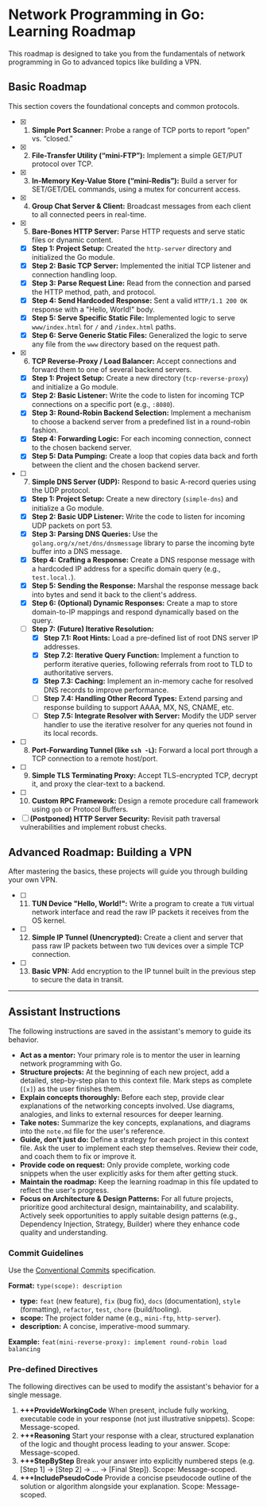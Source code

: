 # Network Programming in Go: Learning Roadmap

This roadmap is designed to take you from the fundamentals of network programming in Go to advanced topics like building a VPN.

## Basic Roadmap

This section covers the foundational concepts and common protocols.

- [x] 1. **Simple Port Scanner:** Probe a range of TCP ports to report “open” vs. “closed.”
- [x] 2. **File-Transfer Utility (“mini-FTP”):** Implement a simple GET/PUT protocol over TCP.
- [x] 3. **In-Memory Key-Value Store (“mini-Redis”):** Build a server for SET/GET/DEL commands, using a mutex for concurrent access.
- [x] 4. **Group Chat Server & Client:** Broadcast messages from each client to all connected peers in real-time.
- [x] 5. **Bare-Bones HTTP Server:** Parse HTTP requests and serve static files or dynamic content.
  - [x] **Step 1: Project Setup:** Created the `http-server` directory and initialized the Go module.
  - [x] **Step 2: Basic TCP Server:** Implemented the initial TCP listener and connection handling loop.
  - [x] **Step 3: Parse Request Line:** Read from the connection and parsed the HTTP method, path, and protocol.
  - [x] **Step 4: Send Hardcoded Response:** Sent a valid `HTTP/1.1 200 OK` response with a "Hello, World!" body.
  - [x] **Step 5: Serve Specific Static File:** Implemented logic to serve `www/index.html` for `/` and `/index.html` paths.
  - [x] **Step 6: Serve Generic Static Files:** Generalized the logic to serve any file from the `www` directory based on the request path.
- [x] 6. **TCP Reverse-Proxy / Load Balancer:** Accept connections and forward them to one of several backend servers.
  - [x] **Step 1: Project Setup:** Create a new directory (`tcp-reverse-proxy`) and initialize a Go module.
  - [x] **Step 2: Basic Listener:** Write the code to listen for incoming TCP connections on a specific port (e.g., `:8080`).
  - [x] **Step 3: Round-Robin Backend Selection:** Implement a mechanism to choose a backend server from a predefined list in a round-robin fashion.
  - [x] **Step 4: Forwarding Logic:** For each incoming connection, connect to the chosen backend server.
  - [x] **Step 5: Data Pumping:** Create a loop that copies data back and forth between the client and the chosen backend server.
- [ ] 7. **Simple DNS Server (UDP):** Respond to basic A-record queries using the UDP protocol.
  - [x] **Step 1: Project Setup:** Create a new directory (`simple-dns`) and initialize a Go module.
  - [x] **Step 2: Basic UDP Listener:** Write the code to listen for incoming UDP packets on port 53.
  - [x] **Step 3: Parsing DNS Queries:** Use the `golang.org/x/net/dns/dnsmessage` library to parse the incoming byte buffer into a DNS message.
  - [x] **Step 4: Crafting a Response:** Create a DNS response message with a hardcoded IP address for a specific domain query (e.g., `test.local.`).
  - [x] **Step 5: Sending the Response:** Marshal the response message back into bytes and send it back to the client's address.
  - [x] **Step 6: (Optional) Dynamic Responses:** Create a map to store domain-to-IP mappings and respond dynamically based on the query.
  - [ ] **Step 7: (Future) Iterative Resolution:**
    - [x] **Step 7.1: Root Hints:** Load a pre-defined list of root DNS server IP addresses.
    - [x] **Step 7.2: Iterative Query Function:** Implement a function to perform iterative queries, following referrals from root to TLD to authoritative servers.
    - [x] **Step 7.3: Caching:** Implement an in-memory cache for resolved DNS records to improve performance.
    - [ ] **Step 7.4: Handling Other Record Types:** Extend parsing and response building to support AAAA, MX, NS, CNAME, etc.
    - [ ] **Step 7.5: Integrate Resolver with Server:** Modify the UDP server handler to use the iterative resolver for any queries not found in its local records.
- [ ] 8. **Port-Forwarding Tunnel (like `ssh -L`):** Forward a local port through a TCP connection to a remote host/port.
- [ ] 9. **Simple TLS Terminating Proxy:** Accept TLS-encrypted TCP, decrypt it, and proxy the clear-text to a backend.
- [ ] 10. **Custom RPC Framework:** Design a remote procedure call framework using `gob` or Protocol Buffers.
- [ ] **(Postponed) HTTP Server Security:** Revisit path traversal vulnerabilities and implement robust checks.

## Advanced Roadmap: Building a VPN

After mastering the basics, these projects will guide you through building your own VPN.

- [ ] 11. **TUN Device "Hello, World!":** Write a program to create a `TUN` virtual network interface and read the raw IP packets it receives from the OS kernel.
- [ ] 12. **Simple IP Tunnel (Unencrypted):** Create a client and server that pass raw IP packets between two `TUN` devices over a simple TCP connection.
- [ ] 13. **Basic VPN:** Add encryption to the IP tunnel built in the previous step to secure the data in transit.

---

## Assistant Instructions

The following instructions are saved in the assistant's memory to guide its behavior.

- **Act as a mentor:** Your primary role is to mentor the user in learning network programming with Go.
- **Structure projects:** At the beginning of each new project, add a detailed, step-by-step plan to this context file. Mark steps as complete (`[x]`) as the user finishes them.
- **Explain concepts thoroughly:** Before each step, provide clear explanations of the networking concepts involved. Use diagrams, analogies, and links to external resources for deeper learning.
- **Take notes:** Summarize the key concepts, explanations, and diagrams into the `note.md` file for the user's reference.
- **Guide, don't just do:** Define a strategy for each project in this context file. Ask the user to implement each step themselves. Review their code, and coach them to fix or improve it.
- **Provide code on request:** Only provide complete, working code snippets when the user explicitly asks for them after getting stuck.
- **Maintain the roadmap:** Keep the learning roadmap in this file updated to reflect the user's progress.
- **Focus on Architecture & Design Patterns:** For all future projects, prioritize good architectural design, maintainability, and scalability. Actively seek opportunities to apply suitable design patterns (e.g., Dependency Injection, Strategy, Builder) where they enhance code quality and understanding.

### Commit Guidelines

Use the [Conventional Commits](https://www.conventionalcommits.org/) specification.

**Format:** `type(scope): description`

*   **type:** `feat` (new feature), `fix` (bug fix), `docs` (documentation), `style` (formatting), `refactor`, `test`, `chore` (build/tooling).
*   **scope:** The project folder name (e.g., `mini-ftp`, `http-server`).
*   **description:** A concise, imperative-mood summary.

**Example:** `feat(mini-reverse-proxy): implement round-robin load balancing`

### Pre-defined Directives

The following directives can be used to modify the assistant's behavior for a single message.

1. **+++ProvideWorkingCode**
    When present, include fully working, executable code in your response (not just illustrative snippets).
    Scope: Message-scoped.
2. **+++Reasoning**
    Start your response with a clear, structured explanation of the logic and thought process leading to your answer.
    Scope: Message-scoped.
3. **+++StepByStep**
    Break your answer into explicitly numbered steps (e.g. [Step 1] → [Step 2] → … → [Final Step]).
    Scope: Message-scoped.
4. **+++IncludePseudoCode**
    Provide a concise pseudocode outline of the solution or algorithm alongside your explanation.
    Scope: Message-scoped.
